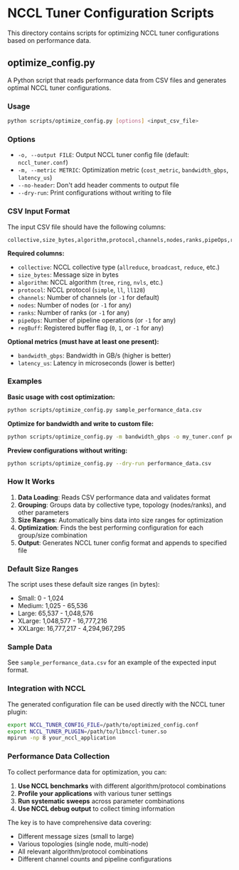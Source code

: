 # NCCL Tuner Configuration Scripts

This directory contains scripts for optimizing NCCL tuner configurations based on performance data.

## optimize_config.py

A Python script that reads performance data from CSV files and generates optimal NCCL tuner configurations.

### Usage

```bash
python scripts/optimize_config.py [options] <input_csv_file>
```

### Options

- `-o, --output FILE`: Output NCCL tuner config file (default: `nccl_tuner.conf`)
- `-m, --metric METRIC`: Optimization metric (`cost_metric`, `bandwidth_gbps`, `latency_us`)
- `--no-header`: Don't add header comments to output file
- `--dry-run`: Print configurations without writing to file

### CSV Input Format

The input CSV file should have the following columns:

```csv
collective,size_bytes,algorithm,protocol,channels,nodes,ranks,pipeOps,regBuff,cost_metric,bandwidth_gbps,latency_us
```

**Required columns:**
- `collective`: NCCL collective type (`allreduce`, `broadcast`, `reduce`, etc.)
- `size_bytes`: Message size in bytes
- `algorithm`: NCCL algorithm (`tree`, `ring`, `nvls`, etc.)
- `protocol`: NCCL protocol (`simple`, `ll`, `ll128`)
- `channels`: Number of channels (or `-1` for default)
- `nodes`: Number of nodes (or `-1` for any)
- `ranks`: Number of ranks (or `-1` for any)
- `pipeOps`: Number of pipeline operations (or `-1` for any)
- `regBuff`: Registered buffer flag (`0`, `1`, or `-1` for any)

**Optional metrics (must have at least one present):**
- `bandwidth_gbps`: Bandwidth in GB/s (higher is better)
- `latency_us`: Latency in microseconds (lower is better)

### Examples

**Basic usage with cost optimization:**
```bash
python scripts/optimize_config.py sample_performance_data.csv
```

**Optimize for bandwidth and write to custom file:**
```bash
python scripts/optimize_config.py -m bandwidth_gbps -o my_tuner.conf performance_data.csv
```

**Preview configurations without writing:**
```bash
python scripts/optimize_config.py --dry-run performance_data.csv
```

### How It Works

1. **Data Loading**: Reads CSV performance data and validates format
2. **Grouping**: Groups data by collective type, topology (nodes/ranks), and other parameters
3. **Size Ranges**: Automatically bins data into size ranges for optimization
4. **Optimization**: Finds the best performing configuration for each group/size combination
5. **Output**: Generates NCCL tuner config format and appends to specified file

### Default Size Ranges

The script uses these default size ranges (in bytes):
- Small: 0 - 1,024
- Medium: 1,025 - 65,536
- Large: 65,537 - 1,048,576
- XLarge: 1,048,577 - 16,777,216
- XXLarge: 16,777,217 - 4,294,967,295

### Sample Data

See `sample_performance_data.csv` for an example of the expected input format.

### Integration with NCCL

The generated configuration file can be used directly with the NCCL tuner plugin:

```bash
export NCCL_TUNER_CONFIG_FILE=/path/to/optimized_config.conf
export NCCL_TUNER_PLUGIN=/path/to/libnccl-tuner.so
mpirun -np 8 your_nccl_application
```

### Performance Data Collection

To collect performance data for optimization, you can:

1. **Use NCCL benchmarks** with different algorithm/protocol combinations
2. **Profile your applications** with various tuner settings
3. **Run systematic sweeps** across parameter combinations
4. **Use NCCL debug output** to collect timing information

The key is to have comprehensive data covering:
- Different message sizes (small to large)
- Various topologies (single node, multi-node)
- All relevant algorithm/protocol combinations
- Different channel counts and pipeline configurations
